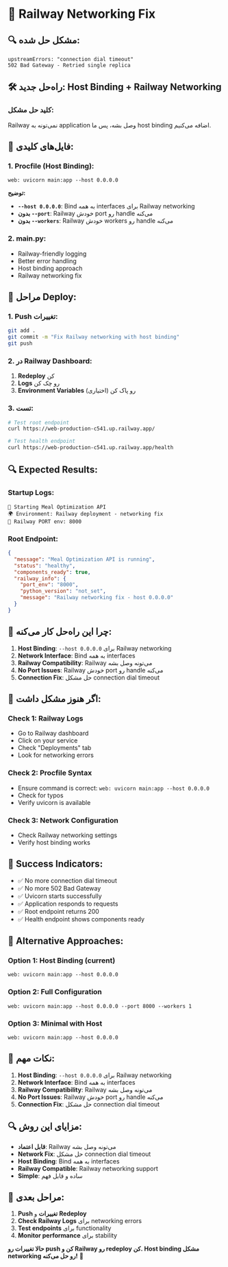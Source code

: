 # 🚀 Railway Networking Fix

## 🔍 **مشکل حل شده:**
```
upstreamErrors: "connection dial timeout"
502 Bad Gateway - Retried single replica
```

## 🛠️ **راه‌حل جدید: Host Binding + Railway Networking**

### **کلید حل مشکل:**
Railway نمی‌تونه به application وصل بشه، پس ما host binding اضافه می‌کنیم.

## 📁 **فایل‌های کلیدی:**

### **1. Procfile (Host Binding):**
```
web: uvicorn main:app --host 0.0.0.0
```

**توضیح:**
- **`--host 0.0.0.0`**: Bind به همه interfaces برای Railway networking
- **بدون `--port`**: Railway خودش port رو handle می‌کنه
- **بدون `--workers`**: Railway خودش workers رو handle می‌کنه

### **2. main.py:**
- Railway-friendly logging
- Better error handling
- Host binding approach
- Railway networking fix

## 🚀 **مراحل Deploy:**

### **1. Push تغییرات:**
```bash
git add .
git commit -m "Fix Railway networking with host binding"
git push
```

### **2. در Railway Dashboard:**
1. **Redeploy** کن
2. **Logs** رو چک کن
3. **Environment Variables** رو پاک کن (اختیاری)

### **3. تست:**
```bash
# Test root endpoint
curl https://web-production-c541.up.railway.app/

# Test health endpoint
curl https://web-production-c541.up.railway.app/health
```

## 🔍 **Expected Results:**

### **Startup Logs:**
```
🚀 Starting Meal Optimization API
🌍 Environment: Railway deployment - networking fix
🔧 Railway PORT env: 8000
```

### **Root Endpoint:**
```json
{
  "message": "Meal Optimization API is running",
  "status": "healthy",
  "components_ready": true,
  "railway_info": {
    "port_env": "8000",
    "python_version": "not_set",
    "message": "Railway networking fix - host 0.0.0.0"
  }
}
```

## 🔧 **چرا این راه‌حل کار می‌کنه:**

1. **Host Binding**: `--host 0.0.0.0` برای Railway networking
2. **Network Interface**: Bind به همه interfaces
3. **Railway Compatibility**: Railway می‌تونه وصل بشه
4. **No Port Issues**: Railway خودش port رو handle می‌کنه
5. **Connection Fix**: حل مشکل connection dial timeout

## 🚨 **اگر هنوز مشکل داشت:**

### **Check 1: Railway Logs**
- Go to Railway dashboard
- Click on your service
- Check "Deployments" tab
- Look for networking errors

### **Check 2: Procfile Syntax**
- Ensure command is correct: `web: uvicorn main:app --host 0.0.0.0`
- Check for typos
- Verify uvicorn is available

### **Check 3: Network Configuration**
- Check Railway networking settings
- Verify host binding works

## 📝 **Success Indicators:**
- ✅ No more connection dial timeout
- ✅ No more 502 Bad Gateway
- ✅ Uvicorn starts successfully
- ✅ Application responds to requests
- ✅ Root endpoint returns 200
- ✅ Health endpoint shows components ready

## 🔧 **Alternative Approaches:**

### **Option 1: Host Binding (current)**
```
web: uvicorn main:app --host 0.0.0.0
```

### **Option 2: Full Configuration**
```
web: uvicorn main:app --host 0.0.0.0 --port 8000 --workers 1
```

### **Option 3: Minimal with Host**
```
web: uvicorn main:app --host 0.0.0.0
```

## 🎯 **نکات مهم:**
1. **Host Binding**: `--host 0.0.0.0` برای Railway networking
2. **Network Interface**: Bind به همه interfaces
3. **Railway Compatibility**: Railway می‌تونه وصل بشه
4. **No Port Issues**: Railway خودش port رو handle می‌کنه
5. **Connection Fix**: حل مشکل connection dial timeout

## 🔍 **مزایای این روش:**

- **قابل اعتماد**: Railway می‌تونه وصل بشه
- **Network Fix**: حل مشکل connection dial timeout
- **Host Binding**: Bind به همه interfaces
- **Railway Compatible**: Railway networking support
- **Simple**: ساده و قابل فهم

## 🚀 **مراحل بعدی:**

1. **Push تغییرات** و **Redeploy**
2. **Check Railway Logs** برای networking errors
3. **Test endpoints** برای functionality
4. **Monitor performance** برای stability

**حالا تغییرات رو push کن و Railway رو redeploy کن. Host binding مشکل networking رو حل می‌کنه!** 🚀
